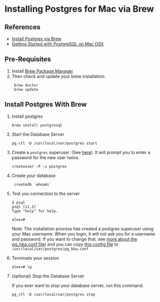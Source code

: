 # Installing Postgres for Mac via Brew

## References

- [Install Postgres via Brew](https://gist.github.com/ibraheem4/ce5ccd3e4d7a65589ce84f2a3b7c23a3)
- [Getting Started with PostgreSQL on Mac OSX
](https://www.codementor.io/engineerapart/getting-started-with-postgresql-on-mac-osx-are8jcopb)

## Pre-Requisites

1. Install [Brew Package Manager](http://brew.sh)
1. Then check and update your brew installation:
   ```
    brew doctor
    brew update
   ```

## Install Postgres With Brew

1. Install postgres
   ```
   brew install postgresql
   ``` 

1. Start the Database Server
   ```
   pg_ctl -D /usr/local/var/postgres start
   ```

1. Create a ``postgres`` superuser. (See [here](https://www.postgresql.org/docs/devel/app-createuser.html)). It will prompt you to enter a password for the new user twice.

   ```
   createuser -P -s postgres
   ```   
   
1. Create your database

   ```
    createdb `whoami`
   ```

1. Test you connection to the server
    ```
    $ psql
    psql (11.2)
    Type "help" for help.
    
    alex=# 
    ```
    Note: The installation process has created a postgres superuser using your Mac username. When you login, it will not ask you for a username and password. If you want to change that, see [more about the pg_hba.conf file](https://www.postgresql.org/docs/9.1/auth-pg-hba-conf.html)) and you can copy [this config file](pg_hba.conf) to ``/usr/local/var/postgres/pg_hba.conf ``
    
1. Terminate your session
    ```
    alex=# \q 
    ```

1. (optional) Stop the Database Server

    If you ever want to stop your database server, run this command.

   ```
   pg_ctl -D /usr/local/var/postgres stop
   ```

